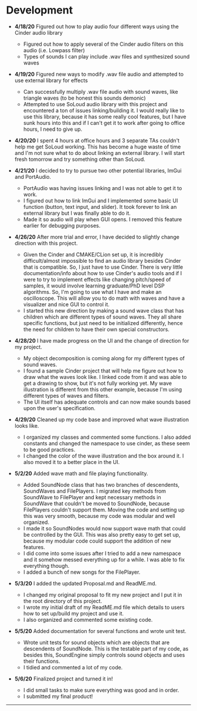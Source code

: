 # Development

- **4/18/20** Figured out how to play audio four different ways using the
Cinder audio library
    - Figured out how to apply several of the Cinder audio filters on this audio 
    (i.e. Lowpass filter)
    - Types of sounds I can play include .wav files and synthesized sound waves

- **4/19/20** Figured new ways to modify .wav file audio and attempted to use 
external library for effects
    - Can successfully multiply .wav file audio with sound waves, like triangle 
    waves (to be honest this sounds demonic)
    - Attempted to use SoLoud audio library with this project and encountered a 
    ton of issues linking/building it. I would really like to use this library,
    because it has some really cool features, but I have sunk hours into this 
    and if I can't get it to work after going to office hours, I need to give up.

- **4/20/20** I spent 4 hours at office hours and 3 separate TAs couldn't help
me get SoLoud working. This has become a huge waste of time and I'm not sure 
what to do about linking an external library. I will start fresh tomorrow and 
try something other than SoLoud.

- **4/21/20** I decided to try to pursue two other potential libraries, ImGui
and PortAudio.
    - PortAudio was having issues linking and I was not able to get it to work.
    - I figured out how to link ImGui and I implemented some basic UI function 
    (button, text input, and slider). It took forever to link an external 
    library but I was finally able to do it.
    - Made it so audio will play when GUI opens. I removed this feature earlier 
    for debugging purposes.
    
- **4/26/20** After more trial and error, I have decided to slightly change 
direction with this project.
    - Given the Cinder and CMAKE/CLion set up, it is incredibly difficult/almost
    impossible to find an audio library besides Cinder that is compatible. So, I
    just have to use Cinder. There is very little documentation/info about how 
    to use Cinder's audio tools and if I were to try to implement effects like
    changing pitch/speed of samples, it would involve learning graduate/PhD 
    level DSP algorithms. So, I'm going to use what I have and make an 
    oscilloscope. This will allow you to do math with waves and have a visualizer
    and nice GUI to control it.
    - I started this new direction by making a sound wave class that has children
    which are different types of sound waves. They all share specific functions, 
    but just need to be initialized differently, hence the need for children to
    have their own special constructors.
    
- **4/28/20** I have made progress on the UI and the change of direction for my
project.
    - My object decomposition is coming along for my different types of sound 
    waves.
    - I found a sample Cinder project that will help me figure out how to draw
    what the waves look like. I linked code from it and was able to get a 
    drawing to show, but it's not fully working yet. My wave illustration is 
    different from this other example, because I'm using different types of 
    waves and filters.
    - The UI itself has adequate controls and can now make sounds based upon the
    user's specification.
    
- **4/29/20** Cleaned up my code base and improved what wave illustration looks
like.
    - I organized my classes and commented some functions. I also added constants 
    and changed the namespace to use cinder, as these seem to be good practices.
    - I changed the color of the wave illustration and the box around it. I also
    moved it to a better place in the UI.
    
- **5/2/20** Added wave math and file playing functionality.
    - Added SoundNode class that has two branches of descendents, SoundWaves and
    FilePlayers. I migrated key methods from SoundWave to FilePlayer and kept
    necessary methods in SoundWave that couldn't be moved to SoundNode, because
    FilePlayers couldn't support them. Moving the code and setting up this 
    was very smooth, because my code was modular and well organized.
    - I made it so SoundNodes would now support wave math that could be 
    controlled by the GUI. This was also pretty easy to get set up, because my
    modular code could support the addition of new features.
    - I did come into some issues after I tried to add a new namespace and it 
    somehow messed everything up for a while. I was able to fix everything though.
    - I added a bunch of new songs for the FilePlayer.
    
- **5/3/20** I added the updated Proposal.md and ReadME.md.
    - I changed my original proposal to fit my new project and I put it in the
    root directory of this project.
    - I wrote my initial draft of my ReadME.md file which details to users how 
    to set up/build my project and use it.
    - I also organized and commented some existing code.
    
- **5/5/20** Added documentation for several functions and wrote unit test.
    - Wrote unit tests for sound objects which are objects that are descendents
    of SoundNode. This is the testable part of my code, as besides this, 
    SoundEngine simply controls sound objects and uses their functions.
    - I tidied and commented a lot of my code.

- **5/6/20** Finalized project and turned it in!
    - I did small tasks to make sure everything was good and in order.
    - I submitted my final product!
---